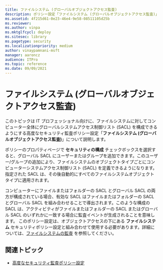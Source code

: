 ```yaml
---
title: ファイルシステム (グローバルオブジェクトアクセス監査)
description: ポリシー設定「ファイルシステム (グローバルオブジェクトアクセス監査)」は、コンピューター全体に対してグローバルシステムアクセス制御リスト (SACL) を構成できるようにします。
ms.assetid: 4f215d61-0e23-46e4-9e58-08511105d25b
ms.reviewer:
ms.author: vinpa
ms.mktglfcycl: deploy
ms.sitesec: library
ms.pagetype: security
ms.localizationpriority: medium
author: vinaypamnani-msft
manager: aaroncz
audience: ITPro
ms.topic: reference
ms.date: 09/09/2021
---
```


# ファイルシステム (グローバルオブジェクトアクセス監査)

このトピックは IT プロフェッショナル向けに、ファイルシステムに対してコンピューター全体にグローバルシステムアクセス制御リスト (SACL) を構成できるようにする高度なセキュリティ監査ポリシー設定「**ファイルシステム (グローバルオブジェクトアクセス監査)**」について説明します。

ポリシーのプロパティページで **セキュリティの構成** チェックボックスを選択すると、グローバル SACL にユーザーまたはグループを追加できます。このユーザー/グループの追加により、ファイルシステムのオブジェクトタイプごとにコンピューターシステムアクセス制御リスト (SACL) を定義できるようになります。指定された SACL は、その後自動的にすべてのファイルシステムオブジェクトタイプに適用されます。

コンピューターにファイルまたはフォルダーの SACL とグローバル SACL の両方が構成されている場合、有効な SACL はファイルまたはフォルダーの SACL とグローバル SACL を組み合わせることで導出されます。このような構成の SACL は、アクティビティがファイルまたはフォルダーの SACL またはグローバル SACL のいずれかに一致する場合に監査イベントが生成されることを意味します。
このポリシー設定は、オブジェクトアクセスの下にある **ファイルシステム** セキュリティポリシー設定と組み合わせて使用する必要があります。詳細については、[ファイルシステムの監査](audit-file-system.md) を参照してください。

## 関連トピック

- [高度なセキュリティ監査ポリシー設定](advanced-security-audit-policy-settings.md)
